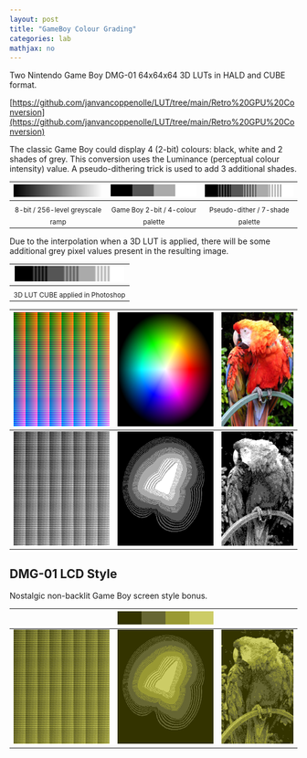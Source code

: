 ```yaml
---
layout: post
title: "GameBoy Colour Grading"
categories: lab
mathjax: no
---
```


Two Nintendo Game Boy DMG-01 64x64x64 3D LUTs in HALD and CUBE format.

<!--more-->

[https://github.com/janvancoppenolle/LUT/tree/main/Retro%20GPU%20Conversion](https://github.com/janvancoppenolle/LUT/tree/main/Retro%20GPU%20Conversion)

The classic Game Boy could display 4 (2-bit) colours: black, white and 2 shades of grey.
This conversion uses the Luminance (perceptual colour intensity) value. A pseudo-dithering trick is used to add 3 additional shades. 

| <img src="/img/GreyRamp.png" width="192"/> | <img src="/img/gameboy/GameBoyGreyRamp.png" width="192"/> | <img src="/img/gameboy/GameBoyDitherGreyRamp.png" width="192"/> |
| :---: | :---: | :---: |
| <sub>8-bit / 256-level greyscale ramp</sub> | <sub>Game Boy 2-bit / 4-colour palette</sub> | <sub>Pseudo-dither / 7-shade palette</sub> |

Due to the interpolation when a 3D LUT is applied, there will be some additional grey pixel values present in the resulting image.

| <img src="/img/gameboy/GameBoyGreyResult.png" width="192"/> |
| :---: |
| <sub>3D LUT CUBE applied in Photoshop</sub> |


| <img src="/img/Neutral-512.png" height="200"/> | <img src="/img/TestWheel.png" height="200"/> | <img src="/img/TestImage.jpg" height="200"/> |
| :---: | :---: | :---: |
| <img src="/img/gameboy/GameBoy.png" height="200"/> | <img src="/img/gameboy/GameBoyTestWheel.png" height="200"/> | <img src="/img/gameboy/GameBoyTestImage.png" height="200"/> |

## DMG-01 LCD Style

Nostalgic non-backlit Game Boy screen style bonus.

| | <img src="/img/gameboy/DMG01PaletteMap.png" width="192"/>  | |
| :---: | :---: | :---: |
| <img src="/img/gameboy/DMG01.png" height="200"/> | <img src="/img/gameboy/DMG01TestWheel.png" height="200"/> | <img src="/img/gameboy/DMG01TestImage.png" height="200"/> |
